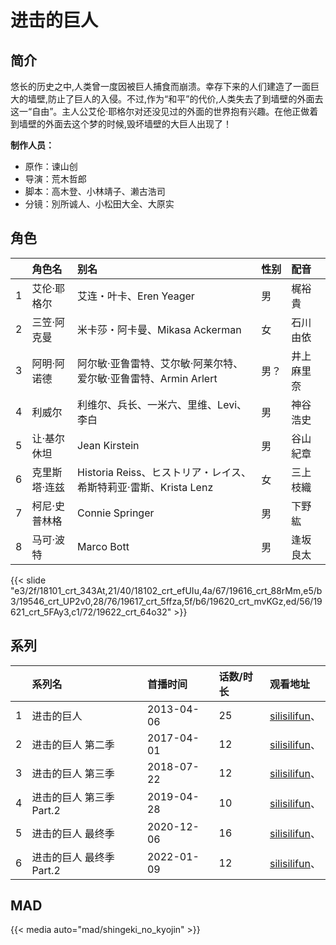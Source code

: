 # 进击的巨人


## 简介

悠长的历史之中,人类曾一度因被巨人捕食而崩溃。幸存下来的人们建造了一面巨大的墙壁,防止了巨人的入侵。不过,作为“和平”的代价,人类失去了到墙壁的外面去这一“自由”。主人公艾伦·耶格尔对还没见过的外面的世界抱有兴趣。在他正做着到墙壁的外面去这个梦的时候,毁坏墙壁的大巨人出现了！

**制作人员：**
- 原作：谏山创
- 导演：荒木哲郎
- 脚本：高木登、小林靖子、濑古浩司
- 分镜：別所诚人、小松田大全、大原实

## 角色

|     |   角色名   |   别名  | 性别 |  配音  |
|:--- |:------  |:----      |:---  |:--   |
| 1 | 艾伦·耶格尔 | 艾连・叶卡、Eren Yeager | 男 | 梶裕貴 |
| 2 | 三笠·阿克曼 | 米卡莎・阿卡曼、Mikasa Ackerman | 女 | 石川由依 |
| 3 | 阿明·阿诺德 | 阿尔敏·亚鲁雷特、艾尔敏·阿莱尔特、爱尔敏·亚鲁雷特、Armin Arlert | 男？ | 井上麻里奈 |
| 4 | 利威尔 | 利维尔、兵长、一米六、里维、Levi、李白 | 男 | 神谷浩史 |
| 5 | 让·基尔休坦 | Jean Kirstein | 男 | 谷山紀章 |
| 6 | 克里斯塔·连兹 | Historia Reiss、ヒストリア・レイス、希斯特莉亚·雷斯、Krista Lenz | 女 | 三上枝織 |
| 7 | 柯尼·史普林格 | Connie Springer | 男 | 下野紘 |
| 8 | 马可·波特 | Marco Bott | 男 | 逢坂良太 |

{{< slide "e3/2f/18101_crt_343At,21/40/18102_crt_efUIu,4a/67/19616_crt_88rMm,e5/b3/19546_crt_UP2v0,28/76/19617_crt_5ffza,5f/b6/19620_crt_mvKGz,ed/56/19621_crt_5FAy3,c1/72/19622_crt_64o32" >}}

## 系列

|     | 系列名              | 首播时间       | 话数/时长 | 观看地址                                           |
|:----|:-----------------|:-----------|:------|:-----------------------------------------------|
| 1   | 进击的巨人            | 2013-04-06 | 25    | [silisilifun](https://www.silisilifun.com/vodsearch/?wd=进击的巨人)、 |
| 2   | 进击的巨人 第二季        | 2017-04-01 | 12    | [silisilifun](https://www.silisilifun.com/vodsearch/?wd=进击的巨人)、 |
| 3   | 进击的巨人 第三季        | 2018-07-22 | 12    | [silisilifun](https://www.silisilifun.com/vodsearch/?wd=进击的巨人)、 |
| 4   | 进击的巨人 第三季 Part.2 | 2019-04-28 | 10    | [silisilifun](https://www.silisilifun.com/vodsearch/?wd=进击的巨人)、 |
| 5   | 进击的巨人 最终季        | 2020-12-06 | 16    | [silisilifun](https://www.silisilifun.com/vodsearch/?wd=进击的巨人)、 |
| 6   | 进击的巨人 最终季 Part.2 | 2022-01-09 | 12    | [silisilifun](https://www.silisilifun.com/vodsearch/?wd=进击的巨人)、 |


## MAD

{{< media  auto="mad/shingeki_no_kyojin"  >}}
